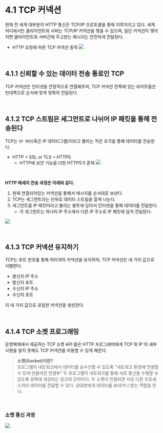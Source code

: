 # 4.1 TCP 커넥션

현재 전 세계 대부분의 HTTP 통신은 TCP/IP 프로토콜을 통해 이루어지고 있다.
세계 어디에서든 클라이언트와 서버는 TCP/IP 커넥션을 맺을 수 있으며, 일단 커넥션이 맺어지면 클라이언트와 서버간에 주고받는 메시지는 안전하게 전달된다.

- HTTP 요청에 따른 TCP 커넥션 동작
![](https://velog.velcdn.com/images/hellojihyoung/post/03a3b982-224f-44af-99df-645cdecb2245/image.png)

<br>

## 4.1.1 신뢰할 수 있는 데이터 전송 통로인 TCP
TCP 커넥션은 인터넷을 안정적으로 연결해주며, TCP 커넥션 한쪽에 있는 바이트들은 반대쪽으로 순서에 맞게 정확히 전달된다.

<br>

## 4.1.2 TCP 스트림은 세그먼트로 나뉘어 IP 패킷을 통해 전송된다
TCP는 `IP 패킷`(혹은 IP 데이터그램)이라고 불리는 작은 조각을 통해 데이터를 전송한다.
- HTTP + SSL or TLS = HTTPS
  - HTTP에 보안 기능을 더한 HTTPS가 존재
    ![](https://velog.velcdn.com/images/hellojihyoung/post/f87ccd75-c86c-4747-a701-8457709412ed/image.png)


<br>

**HTTP 메세지 전송 과정은 아래와 같다.**
1. 현재 연결되어있는 커넥션을 통해서 메시지를 순서대로 보낸다.
2. TCP는 세그먼트라는 단위로 데이터 스트림을 잘게 나눈다.
3. 세그먼트를 IP 패킷이라고 불리는 봉투에 담아서 인터넷을 통해 데이터를 전달한다.
    - 각 세그먼트는 하나의 IP 주소에서 다른 IP 주소로 IP 패킷에 담겨 전달된다.
  
![](https://velog.velcdn.com/images/hellojihyoung/post/d28928d5-4930-4a46-ab64-657170b30065/image.png)


<br>

## 4.1.3 TCP 커넥션 유지하기
TCP는 포트 번호를 통해 여러개의 커넥션을 유지하며, TCP 커넥션은 네 가지 값으로 식별한다.

- 발신지 IP 주소
- 발신지 포트
- 수신지 IP 주소
- 수신지 포트
  
이 네 가지 값으로 유일한 커넥션을 생성한다.

<br>

## 4.1.4 TCP 소켓 프로그래밍
운영체제에서 제공하는 TCP 소켓 API 들은 HTTP 프로그래머에게 TCP 와 IP 의 세부사항을 알지 못해도 TCP 커넥션을 이용할 수 있게 해준다.

> **소켓(Socket)이란?** <br>
프로그램이 네트워크에서 데이터를 송수신할 수 있도록 "네트워크 환경에 연결할 수 있게 만들어진 연결부"
두 프로그램이 네트워크를 통해 서로 통신을 수행할 수 있도록 양쪽에 생성되는 링크의 단자이다.
두 소켓이 연결되면 서로 다른 프로세스끼리 데이터를 전달할 수 있다.
상대방에게 데이터를 보내거나 받는 역할을 한다.

<br>

### 소켓 통신 과정
![](https://velog.velcdn.com/images/hellojihyoung/post/2a83e8a4-242e-47ff-9786-cc158b5f88ce/image.png)


